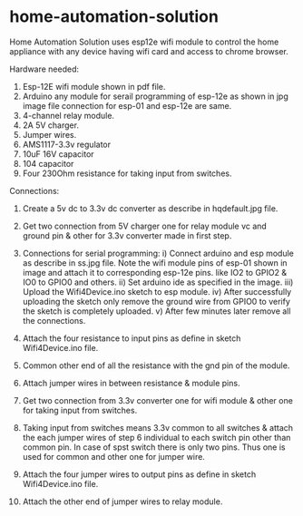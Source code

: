 # home-automation-solution
Home Automation Solution uses esp12e wifi module to control the home appliance with any device having wifi card and access to chrome browser. 

Hardware needed:
1) Esp-12E wifi module shown in pdf file.
2) Arduino any module for serail programming of esp-12e as shown in jpg image file connection for esp-01 and esp-12e are same.
3) 4-channel relay module.
4) 2A 5V charger.
5) Jumper wires.
6) AMS1117-3.3v regulator
7) 10uF 16V capacitor
8) 104 capacitor
7) Four 230Ohm resistance for taking input from switches.

Connections:
1) Create a 5v dc to 3.3v dc converter as describe in hqdefault.jpg file.
2) Get two connection from 5V charger one for relay module vc and ground pin & other for 3.3v converter made in first step.

3) Connections for serial programming:
  i) Connect arduino and esp module as describe in ss.jpg file. Note the wifi module pins of esp-01 shown in image and attach it to corresponding esp-12e pins. like IO2 to GPIO2 & IO0 to GPIO0 and others.
  ii) Set arduino ide as specified in the image.
  iii) Upload the Wifi4Device.ino sketch to esp module.
  iv) After successfully uploading the sketch only remove the ground wire from GPIO0 to verify the sketch is completely uploaded.
   v) After few minutes later remove all the connections. 

4) Attach the four resistance to input pins as define in sketch Wifi4Device.ino file.
5) Common other end of all the resistance with the gnd pin of the module.
6) Attach jumper wires in between resistance & module pins.
7) Get two connection from 3.3v converter one for wifi module & other one for taking input from switches.
8) Taking input from switches means 3.3v common to all switches & attach the each jumper wires of step 6 individual to each switch pin other than common pin. In case of spst switch there is only two pins. Thus one is used for common and other one for jumper wire.
9) Attach the four jumper wires to output pins as define in sketch Wifi4Device.ino file.
10) Attach the other end of jumper wires to relay module.

